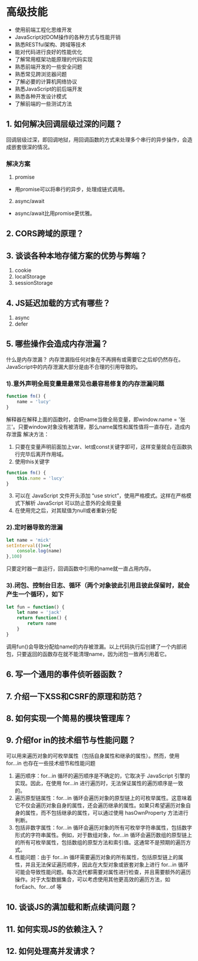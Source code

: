 # 高级技能
- 使用前端工程化思维开发
- JavaScript对DOM操作的各种方式与性能开销
- 熟悉RESTful架构、跨域等技术
- 能对代码进行良好的性能优化
- 了解常用框架功能原理的代码实现
- 熟悉前端开发的一些安全问题
- 熟悉常见跨浏览器问题
- 了解必要的计算机网络协议
- 熟悉JavaScript的前后端开发
- 熟悉各种开发设计模式
- 了解前端的一些测试方法
## 1. 如何解决回调层级过深的问题？
回调层级过深，即回调地狱，用回调函数的方式来处理多个串行的异步操作，会造成嵌套很深的情况。
### 解决方案 
1. promise
- 用promise可以将串行的异步，处理成链式调用。
2. async/await
- async/await比用promise更优雅。

## 2. CORS跨域的原理？
## 3. 谈谈各种本地存储方案的优势与弊端？
1. cookie
2. localStorage
3. sessionStorage
## 4. JS延迟加载的方式有哪些？
1. async
2. defer
## 5. 哪些操作会造成内存泄漏？
什么是内存泄漏？
内存泄漏指任何对象在不再拥有或需要它之后却仍然存在。JavaScript中的内存泄漏大部分是由不合理的引用导致的。
### 1).意外声明全局变量是最常见也最容易修复的内存泄漏问题
```js
function fn() {
    name = 'lucy'
}
```
解释器在解释上面的函数时，会把name当做全局变量，即window.name = '张三'。只要window对象没有被清理，那么name属性和属性值将一直存在，造成内存泄露
解决方法：
1. 只要在变量声明前面加上var、let或const关键字即可，这样变量就会在函数执行完毕后离开作用域。
2. 使用this关键字
```js
function fn() {
    this.name = 'lucy'
}
```
3. 可以在 JavaScript 文件开头添加 “use strict”，使用严格模式。这样在严格模式下解析 JavaScript 可以防止意外的全局变量
4. 在使用完之后，对其赋值为null或者重新分配
### 2).定时器导致的泄漏
```js
let name = 'mick'
setInterval(()=>{
    console.log(name)
},100)
```
只要定时器一直运行，回调函数中引用的name就一直占用内存。
### 3).闭包、控制台日志、循环（两个对象彼此引用且彼此保留时，就会产生一个循环），如下
```js
let fun = function() {
    let name = 'jack'
    return function() {
        return name
    }
}
```
调用fun()会导致分配给name的内存被泄漏。以上代码执行后创建了一个内部闭包，只要返回的函数存在就不能清理name，因为闭包一致再引用着它。
## 6. 写一个通用的事件侦听器函数？
## 7. 介绍一下XSS和CSRF的原理和防范？
## 8. 如何实现一个简易的模块管理库？
## 9. 介绍for in的技术细节与性能问题？
可以用来遍历对象的可枚举属性（包括自身属性和继承的属性）。然而，使用 for...in 也存在一些技术细节和性能问题
1. 遍历顺序：for...in 循环的遍历顺序是不确定的，它取决于 JavaScript 引擎的实现。因此，在使用 for...in 进行遍历时，无法保证属性的遍历顺序是一致的。
2. 遍历原型链属性：for...in 循环会遍历对象的原型链上的可枚举属性。这意味着它不仅会遍历对象自身的属性，还会遍历继承的属性。如果只希望遍历对象自身的属性，而不包括继承的属性，可以通过使用 hasOwnProperty 方法进行判断。
3. 包括非数字属性：for...in 循环会遍历对象的所有可枚举字符串属性，包括数字形式的字符串属性。例如，对于数组对象，for...in 循环会遍历数组的原型链上的所有可枚举属性，包括数组的原型方法和索引值。这通常不是预期的遍历方式。
4. 性能问题：由于 for...in 循环需要遍历对象的所有属性，包括原型链上的属性，并且无法保证遍历顺序，因此在大型对象或嵌套对象上进行 for...in 循环可能会导致性能问题。每次迭代都需要对属性进行检查，并且需要额外的遍历操作。对于大型数据集合，可以考虑使用其他更高效的遍历方法，如 forEach、for...of 等

## 10. 谈谈JS的满加载和断点续调问题？
## 11. 如何实现JS的依赖注入？
## 12. 如何处理高并发请求？